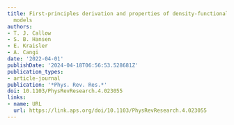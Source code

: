 ```yaml
---
title: First-principles derivation and properties of density-functional average-atom
  models
authors:
- T. J. Callow
- S. B. Hansen
- E. Kraisler
- A. Cangi
date: '2022-04-01'
publishDate: '2024-04-18T06:56:53.528681Z'
publication_types:
- article-journal
publication: '*Phys. Rev. Res.*'
doi: 10.1103/PhysRevResearch.4.023055
links:
- name: URL
  url: https://link.aps.org/doi/10.1103/PhysRevResearch.4.023055
---
```

